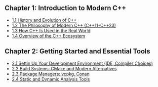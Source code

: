 ## Chapter 1: Introduction to Modern C++
- [1.1 History and Evolution of C++](chapter_01/1.1_History_and_Evolution_of_C++.md)
- [1.2 The Philosophy of Modern C++ (C++11-C++23)](chapter_01/1.2_The_Philosophy_of_Modern_C++_(C++11-C++23).md)
- [1.3 How C++ Is Used in the Real World](chapter_01/1.3_How_C++_Is_Used_in_the_Real_World.md)
- [1.4 Overview of the C++ Ecosystem](chapter_01/1.4_Overview_of_the_C++_Ecosystem.md)
## Chapter 2: Getting Started and Essential Tools
- [2.1 Settin Up Your Development Environment (IDE, Compiler Choices)](chapter_02/2.1_Setting_Up_Your_Development_Environment_(IDE,_Compiler_Choices).md)
- [2.2 Build Systems: CMake and Modern Alternatives](chapter_02/2.2_Build_Systems:_CMake_and_Modern_Alternatives.md)
- [2.3 Package Managers: vcpkg, Conan](chapter_02/2.3_Package_Managers:_vcpkg,_Conan.md)
- [2.4 Static and Dynamic Analysis Tools](chapter_02/2.4_Static_and_Dynamic_Analysis_Tools.md)
